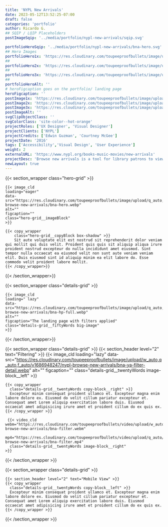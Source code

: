 ```yaml
---
title: 'NYPL New Arrivals'
date: 2023-05-12T13:52:25-07:00
draft: false
categories: 'portfolio'
author: Ricardo G.
## SQIP / LQIP Placeholders
postImageSqip: '../media/portfolio/nypl-new-arrivals/sqip.svg'

portfolioHeroSqip: '../media/portfolio/nypl-new-arrivals/bna-hero.svg'
## Hero Images
portfolioHero1x: 'https://res.cloudinary.com/toupeeproofbullets/image/upload/q_auto,f_auto,w_auto/v1686948248/nypl-browse-new-arrivals/bna-hero.webp'
##
portfolioHero2x: 'https://res.cloudinary.com/toupeeproofbullets/image/upload/q_auto,f_auto,w_auto/v1686948248/nypl-browse-new-arrivals/bna-hero.webp'
##
portfolioHero3x: 'https://res.cloudinary.com/toupeeproofbullets/image/upload/q_auto,f_auto,w_auto/v1686948248/nypl-browse-new-arrivals/bna-hero.webp'
##
portfolioHeroAlt: ''
# heroFigcaption goes on the portfolio/ landing page
heroFigcaption: ''
postImage1x: 'https://res.cloudinary.com/toupeeproofbullets/image/upload/t_480,f_auto/v1686948247/nypl-browse-new-arrivals/bna-hp-hero.webp'
postImage2x: 'https://res.cloudinary.com/toupeeproofbullets/image/upload/t_480,f_auto/v1686948247/nypl-browse-new-arrivals/bna-hp-hero.webp'
postImage3x: 'https://res.cloudinary.com/toupeeproofbullets/image/upload/t_480,f_auto/v1686948247/nypl-browse-new-arrivals/bna-hp-hero.webp'
postImageAlt: ''
svgClipObjectClass: ''
svgColorClass: 'site-color--hot-orange'
projectRoles: ['UX Designer', 'Visual Designer']
projectClients: ['NYPL']
projectCredits: ['Edwin Guzman', 'Courtney McGee']
projectDate: '2016'
tags: ['Accessibility','Visual Design', 'User Experience']
weight: 2
externalURL: 'https://www.nypl.org/books-music-movies/new-arrivals'
projectDesc: 'Browse new arrivals is a tool for library patrons to view and place holds on books soon to be added to the circulating collection'
newLayout: true
---
```

{{< section_wrapper class="hero-grid" >}}

    {{< image_cld
    loading="eager"
    data-src="https://res.cloudinary.com/toupeeproofbullets/image/upload/q_auto,f_auto,w_auto/v1686948248/nypl-browse-new-arrivals/bna-hero.webp"
    alt=""
    figcaption=""
    class="hero-grid__imageBlock"
    >}}

    {{< copy_wrapper
        class="hero-grid__copyBlock box-shadow" >}}
        Sit aute voluptate elit est nostrud sit reprehenderit dolor veniam qui mollit qui duis velit. Proident quis quis sit aliquip aliqua irure proident nostrud excepteur do nulla incididunt amet eiusmod. Sint tempor nulla occaecat ea eiusmod velit non sunt aute veniam veniam elit. Duis eiusmod sint id aliquip minim ea elit labore do. Esse commodo velit proident labore mollit.
    {{< /copy_wrapper>}}

{{< /section_wrapper>}}

{{< section_wrapper class="details-grid" >}}

    {{< image_cld
    loading=" lazy"
    data-src="https://res.cloudinary.com/toupeeproofbullets/image/upload/q_auto,f_auto,w_auto/v1686950560/nypl-browse-new-arrivals/bna-hp-full.webp"
    alt=""
    figcaption="The landing page with filters applied"
    class="details-grid__fiftyWords big-image"
    >}}

{{< /section_wrapper>}}

{{< section_wrapper class="details-grid" >}}
    {{< section_header level="2" text="Filtering" >}}
    {{< image_cld
    loading="lazy"
    data-src="https://res.cloudinary.com/toupeeproofbullets/image/upload/w_auto,q_auto,f_auto/v1686948247/nypl-browse-new-arrivals/bna-ya-filter-detail.webp"
    alt=""
    figcaption=""
    class="details-grid__twentyWords image-block__left"
    >}}
    
    {{< copy_wrapper
      class="details-grid__twentyWords copy-block__right" >}}
      Excepteur minim consequat proident ullamco et. Excepteur magna enim labore dolore ex. Eiusmod do velit cillum pariatur excepteur et. Consequat amet Lorem aliquip exercitation labore duis. Eiusmod occaecat amet adipisicing irure amet et proident cillum do ex quis ex.
    {{< /copy_wrapper >}}

     {{< video_cld webm="https://res.cloudinary.com/toupeeproofbullets/video/upload/w_auto,q_auto,vc_vp9/v1687206397/nypl-browse-new-arrivals/bna-filter.webm"
      mp4="https://res.cloudinary.com/toupeeproofbullets/video/upload/q_auto/v1687206397/nypl-browse-new-arrivals/bna-filter.mp4"
      class="details-grid__twentyWords image-block__right"
    >}}

{{< /section_wrapper >}}

{{< section_wrapper class="details-grid" >}}

    {{< section_header level="2" text="Mobile View" >}}
    {{< copy_wrapper
      class="details-grid__twentyWords copy-block__left" >}}
      Excepteur minim consequat proident ullamco et. Excepteur magna enim labore dolore ex. Eiusmod do velit cillum pariatur excepteur et. Consequat amet Lorem aliquip exercitation labore duis. Eiusmod occaecat amet adipisicing irure amet et proident cillum do ex quis ex.
    {{< /copy_wrapper >}}

{{< /section_wrapper >}}